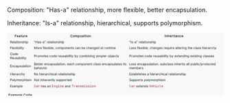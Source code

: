 Composition: "Has-a" relationship, more flexible, better encapsulation.

Inheritance: "Is-a" relationship, hierarchical, supports polymorphism.



![img.png](img.png)

